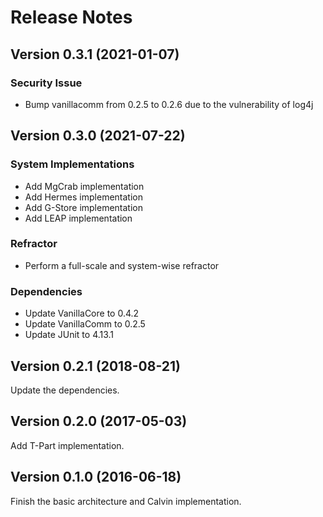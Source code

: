 # Release Notes

## Version 0.3.1 (2021-01-07)

### Security Issue

- Bump vanillacomm from 0.2.5 to 0.2.6 due to the vulnerability of log4j

## Version 0.3.0 (2021-07-22)

### System Implementations

- Add MgCrab implementation
- Add Hermes implementation
- Add G-Store implementation
- Add LEAP implementation

### Refractor

- Perform a full-scale and system-wise refractor

### Dependencies

- Update VanillaCore to 0.4.2
- Update VanillaComm to 0.2.5
- Update JUnit to 4.13.1

## Version 0.2.1 (2018-08-21)

Update the dependencies.

## Version 0.2.0 (2017-05-03)

Add T-Part implementation.

## Version 0.1.0 (2016-06-18)

Finish the basic architecture and Calvin implementation.
